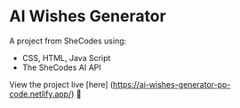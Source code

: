# AI Wishes Generator
A project from SheCodes using:
* CSS, HTML, Java Script
* The SheCodes AI API

View the project live [here] (https://ai-wishes-generator-po-code.netlify.app/) 👀
